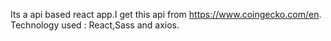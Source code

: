 Its a api based react app.I get this api from https://www.coingecko.com/en.
Technology used : React,Sass and axios.
